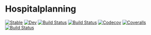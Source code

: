 # Hospitalplanning

[![Stable](https://img.shields.io/badge/docs-stable-blue.svg)](https://HBreddam.github.io/Hospitalplanning.jl/stable)
[![Dev](https://img.shields.io/badge/docs-dev-blue.svg)](https://HBreddam.github.io/Hospitalplanning.jl/dev)
[![Build Status](https://travis-ci.com/HBreddam/Hospitalplanning.jl.svg?branch=master)](https://travis-ci.com/HBreddam/Hospitalplanning.jl)
[![Build Status](https://ci.appveyor.com/api/projects/status/github/HBreddam/Hospitalplanning.jl?svg=true)](https://ci.appveyor.com/project/HBreddam/Hospitalplanning-jl)
[![Codecov](https://codecov.io/gh/HBreddam/Hospitalplanning.jl/branch/master/graph/badge.svg)](https://codecov.io/gh/HBreddam/Hospitalplanning.jl)
[![Coveralls](https://coveralls.io/repos/github/HBreddam/Hospitalplanning.jl/badge.svg?branch=master)](https://coveralls.io/github/HBreddam/Hospitalplanning.jl?branch=master)
[![Build Status](https://api.cirrus-ci.com/github/HBreddam/Hospitalplanning.jl.svg)](https://cirrus-ci.com/github/HBreddam/Hospitalplanning.jl)
